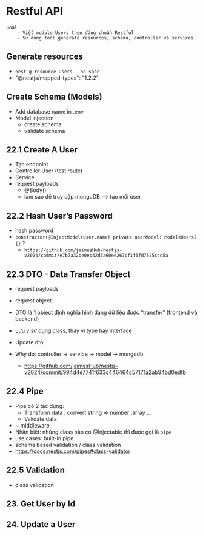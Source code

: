 # Restful API

```
Goal
    - Viết module Users theo đúng chuẩn Restful
    - Sử dụng tool generate resources, schema, controller và services.
```

## Generate resources
- `nest g resource users --no-spec`
- "@nestjs/mapped-types": "1.2.2"

## Create Schema (Models)
- Add database name in .env
- Model injection
    - create schema
    - validate schema

## 22.1 Create A User
- Tạo endpoint
- Controller User (test route)
- Service
- request payloads
    - @Body()
    - làm sao để truy cập mongoDB --> tạo mới user 

## 22.2 Hash User’s Password
- hash password
- `constructor(@InjectModel(User.name) private userModel: Model<User>) {}` ?
    - `https://github.com/jaimesHub/nestjs-v2024/commit/e7b7a32be0eb42d3a60ee267cf1f6fd7525c4d5a`

## 22.3 DTO - Data Transfer Object
- request payloads
- request object
- DTO là 1 object định nghĩa hình dạng dữ liệu được “transfer” (frontend và backend)
- Lưu ý sử dụng class, thay vì type hay interface

- Update dto
- Why do: controller -> service -> model -> mongodb
    - https://github.com/jaimesHub/nestjs-v2024/commit/994d4e7741f633c446464c57171a2ab94bd0edfb

## 22.4 Pipe
- Pipe có 2 tác dụng:
    - Transform data : convert string => number ,array …
    - Validate data
- ~ middleware
- Nhận biết: những class nào có @Injectable thì được gọi là `pipe`
- use cases: built-in pipe 
- schema based validation / class validation
- https://docs.nestjs.com/pipes#class-validator

## 22.5 Validation
- class validation

## 23. Get User by Id

## 24. Update a User